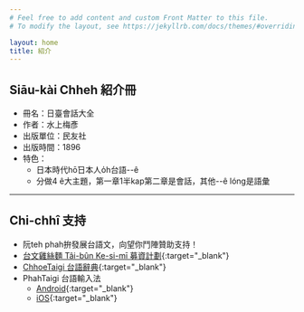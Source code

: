 ```yaml
---
# Feel free to add content and custom Front Matter to this file.
# To modify the layout, see https://jekyllrb.com/docs/themes/#overriding-theme-defaults

layout: home
title: 紹介
---
```


## Siāu-kài Chheh 紹介冊
- 冊名：日臺會話大全
- 作者：水上梅彥
- 出版單位：民友社
- 出版時間：1896
- 特色：
  - 日本時代hō͘日本人o̍h台語--ê
  - 分做4 ê大主題，第一章1半kap第二章是會話，其他--ê lóng是語彙

---
## Chi-chhî 支持
- 阮teh phah拚發展台語文，向望你鬥陣贊助支持！
- [台文雞絲麵 Tâi-bûn Ke-si-mī 募資計劃](https://www.zeczec.com/projects/taibun-kesimi){:target="_blank"}
- [ChhoeTaigi 台語辭典](https://chhoe.taigi.info/){:target="_blank"}
- PhahTaigi 台語輸入法
  - [Android](http://bit.ly/PhahTaigi-Android){:target="_blank"}
  - [iOS](http://bit.ly/PhahTaigi-iOS){:target="_blank"}